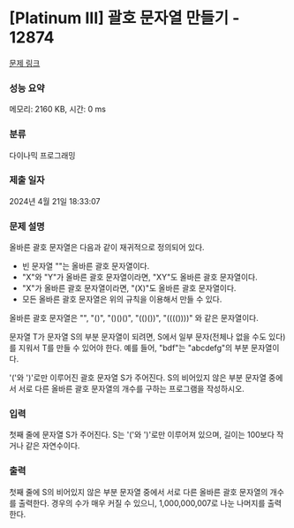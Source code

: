 # [Platinum III] 괄호 문자열 만들기 - 12874 

[문제 링크](https://www.acmicpc.net/problem/12874) 

### 성능 요약

메모리: 2160 KB, 시간: 0 ms

### 분류

다이나믹 프로그래밍

### 제출 일자

2024년 4월 21일 18:33:07

### 문제 설명

<p>올바른 괄호 문자열은 다음과 같이 재귀적으로 정의되어 있다.</p>

<ul>
	<li>빈 문자열 ""는 올바른 괄호 문자열이다.</li>
	<li>"X"와 "Y"가 올바른 괄호 문자열이라면, "XY"도 올바른 괄호 문자열이다.</li>
	<li>"X"가 올바른 괄호 문자열이라면, "(X)"도 올바른 괄호 문자열이다.</li>
	<li>모든 올바른 괄호 문자열은 위의 규칙을 이용해서 만들 수 있다.</li>
</ul>

<p>올바른 괄호 문자열은 "", "()", "()()()", "(()())", "(((())))" 와 같은 문자열이다.</p>

<p>문자열 T가 문자열 S의 부분 문자열이 되려면, S에서 일부 문자(전체나 없을 수도 있다)를 지워서 T를 만들 수 있어야 한다. 예를 들어, "bdf"는 "abcdefg"의 부분 문자열이다.</p>

<p>'('와 ')'로만 이루어진 괄호 문자열 S가 주어진다. S의 비어있지 않은 부분 문자열 중에서 서로 다른 올바른 괄호 문자열의 개수를 구하는 프로그램을 작성하시오.</p>

### 입력 

 <p>첫째 줄에 문자열 S가 주어진다. S는 '('와 ')'로만 이루어져 있으며, 길이는 100보다 작거나 같은 자연수이다.</p>

### 출력 

 <p>첫째 줄에 S의 비어있지 않은 부분 문자열 중에서 서로 다른 올바른 괄호 문자열의 개수를 출력한다. 경우의 수가 매우 커질 수 있으니, 1,000,000,007로 나눈 나머지를 출력한다.</p>

